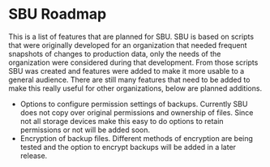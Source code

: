 # SBU Roadmap
This is a list of features that are planned for SBU. SBU is based on scripts that were originally developed for an organization that 
needed frequent snapshots of changes to production data, only the needs of the organization were considered during that development. 
From those scripts SBU was created and features were added to make it more usable to a general audience. There are still many features
that need to be added to make this really useful for other organizations, below are planned additions.

- Options to configure permission settings of backups.
    Currently SBU does not copy over original permissions and ownership of files. Since not all storage devices make this easy to do
    options to retain permissions or not will be added soon.
- Encryption of backup files.
    Different methods of encryption are being tested and the option to encrypt backups will be added in a later release.

